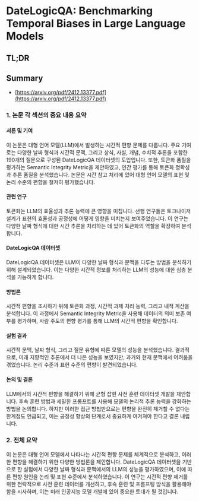 # DateLogicQA: Benchmarking Temporal Biases in Large Language Models
## TL;DR
## Summary
- [https://arxiv.org/pdf/2412.13377.pdf](https://arxiv.org/pdf/2412.13377.pdf)

### 1. 논문 각 섹션의 중요 내용 요약

#### 서론 및 기여
이 논문은 대형 언어 모델(LLM)에서 발생하는 시간적 편향 문제를 다룹니다. 주요 기여로는 다양한 날짜 형식과 시간적 문맥, 그리고 상식, 사실, 개념, 수치적 추론을 포함한 190개의 질문으로 구성된 DateLogicQA 데이터셋의 도입입니다. 또한, 토큰화 품질을 평가하는 Semantic Integrity Metric을 제안하였고, 인간 평가를 통해 토큰화 정확성과 추론 품질을 분석했습니다. 논문은 시간 참고 처리에 있어 대형 언어 모델의 표현 및 논리 수준의 편향을 철저히 평가했습니다.

#### 관련 연구
토큰화는 LLM의 효율성과 추론 능력에 큰 영향을 미칩니다. 선행 연구들은 토크나이저 설계가 표현의 효율성과 공정성에 어떻게 영향을 미치는지 보여주었습니다. 이 연구는 다양한 날짜 형식에 대한 시간 추론을 처리하는 데 있어 토큰화의 역할을 확장하여 분석합니다.

#### DateLogicQA 데이터셋
DateLogicQA 데이터셋은 LLM이 다양한 날짜 형식과 문맥을 다루는 방법을 분석하기 위해 설계되었습니다. 이는 다양한 시간적 정보를 처리하는 LLM의 성능에 대한 심층 분석을 가능하게 합니다.

#### 방법론
시간적 편향을 조사하기 위해 토큰화 과정, 시간적 과제 처리 능력, 그리고 내적 계산을 분석합니다. 이 과정에서 Semantic Integrity Metric을 사용해 데이터의 의미 보존 여부를 평가하며, 사람 주도의 편향 평가를 통해 LLM의 시간적 편향을 확인합니다.

#### 실험 결과
시간적 문맥, 날짜 형식, 그리고 질문 유형에 따른 모델의 성능을 분석했습니다. 결과적으로, 미래 지향적인 추론에서 더 나은 성능을 보였지만, 과거와 현재 문맥에서 어려움을 겪었습니다. 논리 수준과 표현 수준의 편향이 발견되었습니다.

#### 논의 및 결론
LLM에서의 시간적 편향을 해결하기 위해 균형 잡힌 사전 훈련 데이터셋 개발을 제안합니다. 후속 훈련 방법과 세밀한 프롬프트를 사용해 모델의 논리적 추론 능력을 강화하는 방법을 논의합니다. 하지만 이러한 접근 방법만으로는 편향을 완전히 제거할 수 없다는 한계점도 언급되고, 이는 공정성 향상의 단계로서 중요하게 여겨져야 한다고 결론 내립니다.

### 2. 전체 요약
이 논문은 대형 언어 모델에서 나타나는 시간적 편향 문제를 체계적으로 분석하고, 이러한 편향을 해결하기 위한 다양한 방법론을 제안합니다. DateLogicQA 데이터셋을 기반으로 한 실험에서 다양한 날짜 형식과 문맥에서의 LLM의 성능을 평가하였으며, 이에 따른 편향 원인을 논리 및 표현 수준에서 분석하였습니다. 이 연구는 시간적 편향 제거를 위한 전략적으로 사전 훈련 데이터를 개선하고, 후속 훈련 및 프롬프팅 방식을 활용해야 함을 시사하며, 이는 미래 인공지능 모델 개발에 있어 중요한 토대가 될 것입니다.